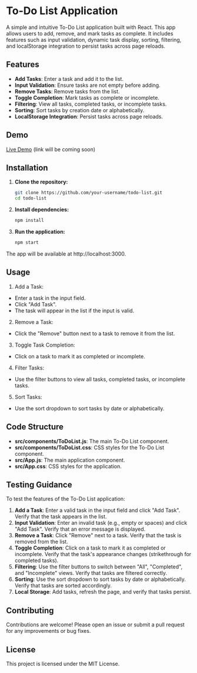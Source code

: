 # To-Do List Application

A simple and intuitive To-Do List application built with React. This app allows users to add, remove, and mark tasks as complete. It includes features such as input validation, dynamic task display, sorting, filtering, and localStorage integration to persist tasks across page reloads.

## Features

- **Add Tasks**: Enter a task and add it to the list.
- **Input Validation**: Ensure tasks are not empty before adding.
- **Remove Tasks**: Remove tasks from the list.
- **Toggle Completion**: Mark tasks as complete or incomplete.
- **Filtering**: View all tasks, completed tasks, or incomplete tasks.
- **Sorting**: Sort tasks by creation date or alphabetically.
- **LocalStorage Integration**: Persist tasks across page reloads.

## Demo

[Live Demo](#) (link will be coming soon)

## Installation

1. **Clone the repository:**

   ```bash
   git clone https://github.com/your-username/todo-list.git
   cd todo-list
2. **Install dependencies:**

   ```bash
   npm install
3. **Run the application:**
   ```bash
   npm start
The app will be available at http://localhost:3000.

## Usage
1. Add a Task:
- Enter a task in the input field.
- Click "Add Task".
- The task will appear in the list if the input is valid.
2. Remove a Task:
- Click the "Remove" button next to a task to remove it from the list.
3. Toggle Task Completion:
- Click on a task to mark it as completed or incomplete.
4. Filter Tasks:
- Use the filter buttons to view all tasks, completed tasks, or incomplete tasks.
5. Sort Tasks:
- Use the sort dropdown to sort tasks by date or alphabetically.

## Code Structure

- **src/components/ToDoList.js**: The main To-Do List component.
- **src/components/ToDoList.css**: CSS styles for the To-Do List component.
- **src/App.js**: The main application component.
- **src/App.css**: CSS styles for the application.

## Testing Guidance

To test the features of the To-Do List application:

1. **Add a Task**: Enter a valid task in the input field and click "Add Task". Verify that the task appears in the list.
2. **Input Validation**: Enter an invalid task (e.g., empty or spaces) and click "Add Task". Verify that an error message is displayed.
3. **Remove a Task**: Click "Remove" next to a task. Verify that the task is removed from the list.
4. **Toggle Completion**: Click on a task to mark it as completed or incomplete. Verify that the task's appearance changes (strikethrough for completed tasks).
5. **Filtering**: Use the filter buttons to switch between "All", "Completed", and "Incomplete" views. Verify that tasks are filtered correctly.
6. **Sorting**: Use the sort dropdown to sort tasks by date or alphabetically. Verify that tasks are sorted accordingly.
7. **Local Storage**: Add tasks, refresh the page, and verify that tasks persist.

## Contributing

Contributions are welcome! Please open an issue or submit a pull request for any improvements or bug fixes.

## License

This project is licensed under the MIT License.


   

